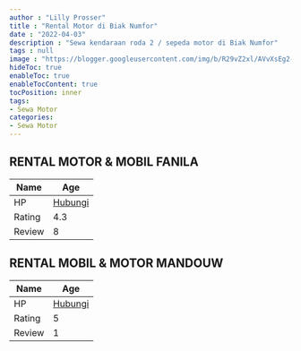 ```yaml
---
author : "Lilly Prosser"
title : "Rental Motor di Biak Numfor"
date : "2022-04-03"
description : "Sewa kendaraan roda 2 / sepeda motor di Biak Numfor"
tags : null
image : "https://blogger.googleusercontent.com/img/b/R29vZ2xl/AVvXsEg2-dPLfhprxMoJ_6q2F4S4qFI8A4nAFiJA75oZuOZY5HJ3eXScc22z7eXUKxE2fovLD0CwR0wVLFNRL_H9d-NhJLdyfhjS613zFmg0KhqL3V4b_tuDSZrTzNd88OmntosgZjSsUZYHYwDk4AGGnZdQRzsDRYddkAzMAdEQbZx5DIyz4jWLomISTSwRBQ/w300-h200/rental-motor-di-biak-numfor.png"
hideToc: true
enableToc: true
enableTocContent: true
tocPosition: inner
tags:
- Sewa Motor
categories:
- Sewa Motor
---
```



## RENTAL MOTOR &amp; MOBIL FANILA

Name | Age
--------|------
HP | [Hubungi](https://pcandroidplayer.blogspot.com/?clayads=https://getnumber.ndower.dev?phone=MDgxMjQ3Nzc3NzYw)
Rating | 4.3
Review | 8


## RENTAL MOBIL &amp; MOTOR MANDOUW

Name | Age
--------|------
HP | [Hubungi](https://pcandroidplayer.blogspot.com/?clayads=https://getnumber.ndower.dev?phone=MDgyMjYyNzkwNzAw)
Rating | 5
Review | 1


